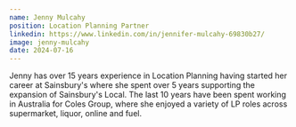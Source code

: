 ```yaml
---
name: Jenny Mulcahy
position: Location Planning Partner
linkedin: https://www.linkedin.com/in/jennifer-mulcahy-69830b27/
image: jenny-mulcahy
date: 2024-07-16
---
```


Jenny has over 15 years experience in Location Planning having started her career at Sainsbury's where she spent over 5 years supporting the expansion of Sainsbury's Local. The last 10 years have been spent working in Australia for Coles Group, where she enjoyed a variety of LP roles across supermarket, liquor, online and fuel. 